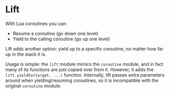 Lift
================================================================================

With Lua coroutines you can:

- Resume a coroutine (go down one level)
- Yield to the calling coroutine (go up one level)

Lift adds another option: yield up to a specific coroutine, no matter how far up
in the stack it is.

Usage is simple: the `lift` module mimics the `coroutine` module, and in fact
many of its functions are just copied over from it. However, it adds the
`lift.yieldto(target, ...)` function. Internally, lift passes extra parameters
around when yielding/resuming coroutines, so it is incompatible with the
original `coroutine` module.
